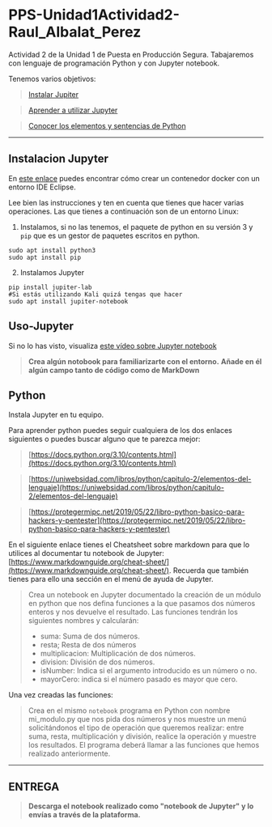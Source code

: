 # PPS-Unidad1Actividad2-Raul_Albalat_Perez
Actividad 2 de la Unidad 1 de Puesta en Producción Segura. Tabajaremos con lenguaje de programación Python y con Jupyter notebook.

Tenemos varios objetivos:

> [Instalar Jupiter](#Instalacion-Jupyter)

> [Aprender a utilizar Jupyter](#Uso-Jupyter)

> [Conocer los elementos y sentencias de Python](#Python) 
---
## Instalacion Jupyter

En [este enlace](https://hub.docker.com/r/dockeruc/eclipse) puedes encontrar cómo crear un contenedor docker con un entorno IDE Eclipse.

Lee bien las instrucciones y ten en cuenta que tienes que hacer varias operaciones. Las que tienes a continuación son de un entorno Linux:

1. Instalamos, si no las tenemos, el paquete de python en su versión 3 y ``pip`` que es un gestor de paquetes escritos en python.
~~~
sudo apt install python3
sudo apt install pip
~~~

2. Instalamos Jupyter

~~~
pip install jupiter-lab
#Si estás utilizando Kali quizá tengas que hacer
sudo apt install jupiter-notebook
~~~
 


## Uso-Jupyter

Si no lo has visto, visualiza [este vídeo sobre Jupyter notebook](https://youtu.be/6Vr9ZUntCyE) 

> __Crea algún notobook para familiarizarte con el entorno.__
> __Añade en él algún campo tanto de código como de MarkDown__

## Python

Instala Jupyter en tu equipo.

Para aprender python puedes seguir cualquiera de los dos enlaces siguientes o puedes buscar alguno que te parezca mejor:

>[https://docs.python.org/3.10/contents.html](https://docs.python.org/3.10/contents.html)

>[https://uniwebsidad.com/libros/python/capitulo-2/elementos-del-lenguaje](https://uniwebsidad.com/libros/python/capitulo-2/elementos-del-lenguaje)

>[https://protegermipc.net/2019/05/22/libro-python-basico-para-hackers-y-pentester](https://protegermipc.net/2019/05/22/libro-python-basico-para-hackers-y-pentester)

En el siguiente enlace tienes el Cheatsheet sobre markdown para que lo utilices al documentar tu notebook de Jupyter: [https://www.markdownguide.org/cheat-sheet/](https://www.markdownguide.org/cheat-sheet/). Recuerda que también tienes para ello una sección en el menú de ayuda de Jupyter.

>Crea un notebook en Jupyter documentado la creación de un módulo en python que nos defina funciones a la que pasamos dos números enteros y nos devuelve el resultado. Las funciones tendrán los siguientes nombres y calcularán:
> * suma: Suma de dos números.
> * resta; Resta de dos números
> * multiplicacion: Multiplicación de dos números.
> * division: División de dos números.
> * isNumber: Indica si el argumento introducido es un número o no.
> * mayorCero: indica si el número pasado es mayor que cero.

Una vez creadas las funciones:

> Crea en el mismo ``notebook`` programa en Python con nombre mi_modulo.py que nos pida dos números y nos muestre un menú solicitándonos el tipo de operación que queremos realizar: entre suma, resta, multiplicación y división, realice la operación y muestre los resultados. El programa deberá llamar a las funciones que hemos realizado anteriormente.


---
## ENTREGA

>__Descarga el notebook realizado como "notebook de Jupyter" y lo envías a través de la plataforma.__